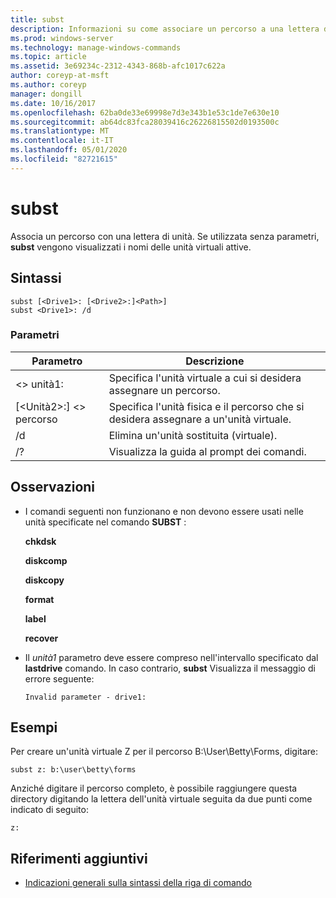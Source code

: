 ```yaml
---
title: subst
description: Informazioni su come associare un percorso a una lettera di unità.
ms.prod: windows-server
ms.technology: manage-windows-commands
ms.topic: article
ms.assetid: 3e69234c-2312-4343-868b-afc1017c622a
author: coreyp-at-msft
ms.author: coreyp
manager: dongill
ms.date: 10/16/2017
ms.openlocfilehash: 62ba0de33e69998e7d3e343b1e53c1de7e630e10
ms.sourcegitcommit: ab64dc83fca28039416c26226815502d0193500c
ms.translationtype: MT
ms.contentlocale: it-IT
ms.lasthandoff: 05/01/2020
ms.locfileid: "82721615"
---
```

# <a name="subst"></a>subst



Associa un percorso con una lettera di unità. Se utilizzata senza parametri, **subst** vengono visualizzati i nomi delle unità virtuali attive.



## <a name="syntax"></a>Sintassi

```
subst [<Drive1>: [<Drive2>:]<Path>] 
subst <Drive1>: /d
```

### <a name="parameters"></a>Parametri

|Parametro|Descrizione|
|---------|-----------|
|\<> unità1:|Specifica l'unità virtuale a cui si desidera assegnare un percorso.|
|[\<Unità2>:] \<> percorso|Specifica l'unità fisica e il percorso che si desidera assegnare a un'unità virtuale.|
|/d|Elimina un'unità sostituita (virtuale).|
|/?|Visualizza la guida al prompt dei comandi.|

## <a name="remarks"></a>Osservazioni

-   I comandi seguenti non funzionano e non devono essere usati nelle unità specificate nel comando **SUBST** :

    **chkdsk**

    **diskcomp**

    **diskcopy**

    **format**

    **label**

    **recover**
-   Il *unità1* parametro deve essere compreso nell'intervallo specificato dal **lastdrive** comando. In caso contrario, **subst** Visualizza il messaggio di errore seguente:

    `Invalid parameter - drive1:`

## <a name="examples"></a><a name="BKMK_examples"></a>Esempi

Per creare un'unità virtuale Z per il percorso B:\User\Betty\Forms, digitare:
```
subst z: b:\user\betty\forms 
```
Anziché digitare il percorso completo, è possibile raggiungere questa directory digitando la lettera dell'unità virtuale seguita da due punti come indicato di seguito:
```
z: 
```

## <a name="additional-references"></a>Riferimenti aggiuntivi

- [Indicazioni generali sulla sintassi della riga di comando](command-line-syntax-key.md)